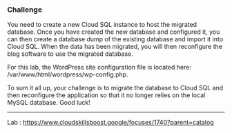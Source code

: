 ### Challenge 
You need to create a new Cloud SQL instance to host the migrated database. Once you have created the new database and configured it, you can then create a database dump of the existing database and import it into Cloud SQL. When the data has been migrated, you will then reconfigure the blog software to use the migrated database.

For this lab, the WordPress site configuration file is located here: /var/www/html/wordpress/wp-config.php.

To sum it all up, your challenge is to migrate the database to Cloud SQL and then reconfigure the application so that it no longer relies on the local MySQL database. Good luck!


---
Lab : https://www.cloudskillsboost.google/focuses/1740?parent=catalog